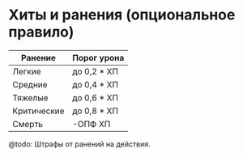 # Хиты и ранения (опциональное правило)

Ранение | Порог урона
-|-
Легкие | до 0,2 * ХП
Средние | до 0,4 * ХП
Тяжелые | до 0,6 * ХП
Критические | до 0,8 * ХП
Смерть | -ОПФ ХП

@todo: Штрафы от ранений на действия.
